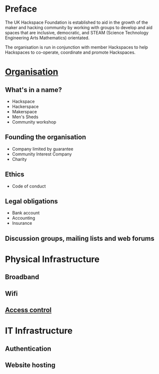 # Preface

The UK Hackspace Foundation is established to aid in the growth of the
maker and hacking community by working with groups to develop and aid
spaces that are inclusive, democratic, and STEAM (Science Technology
Engineering Arts Mathematics) orientated.

The organisation is run in conjunction with member Hackspaces to help Hackspaces to
co-operate, coordinate and promote Hackspaces.

# [Organisation](Organisation)

## What's in a name?

* Hackspace
* Hackerspace
* Makerspace
* Men's Sheds
* Community workshop



## Founding the organisation

* Company limited by guarantee
* Community Interest Company
* Charity

## Ethics

* Code of conduct

## Legal obligations

* Bank account
* Accounting
* Insurance

## Discussion groups, mailing lists and web forums

# Physical Infrastructure

## Broadband

## Wifi

## [Access control](Access%20Control)


# IT Infrastructure

## Authentication

## Website hosting

